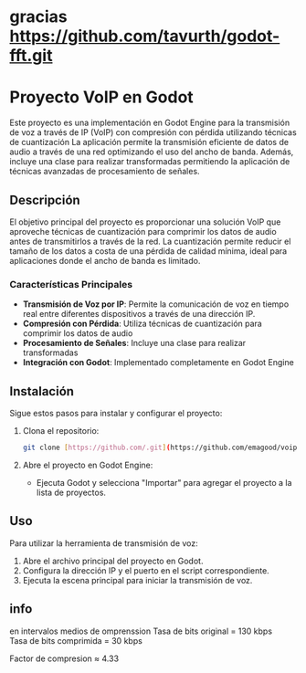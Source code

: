 # gracias https://github.com/tavurth/godot-fft.git


# Proyecto VoIP en Godot

Este proyecto es una implementación en Godot Engine para la transmisión de voz a través de IP (VoIP) 
con compresión con pérdida utilizando técnicas de cuantización
La aplicación permite la transmisión eficiente de datos de audio a través de una red
optimizando el uso del ancho de banda. Además, incluye una clase para realizar transformadas
permitiendo la aplicación de técnicas avanzadas de procesamiento de señales.

## Descripción

El objetivo principal del proyecto es proporcionar una solución VoIP que aproveche técnicas de cuantización para comprimir los datos de audio antes de transmitirlos a través de la red.
La cuantización permite reducir el tamaño de los datos a costa de una pérdida de calidad mínima, ideal para aplicaciones donde el ancho de banda es limitado.

### Características Principales

- **Transmisión de Voz por IP**: Permite la comunicación de voz en tiempo real entre diferentes dispositivos a través de una dirección IP.
- **Compresión con Pérdida**: Utiliza técnicas de cuantización para comprimir los datos de audio
- **Procesamiento de Señales**: Incluye una clase para realizar transformadas
- **Integración con Godot**: Implementado completamente en Godot Engine

  
## Instalación

Sigue estos pasos para instalar y configurar el proyecto:

1. Clona el repositorio:
    ```bash
    git clone [https://github.com/.git](https://github.com/emagood/voip-2d.git]
    ```



2. Abre el proyecto en Godot Engine:
    - Ejecuta Godot y selecciona "Importar" para agregar el proyecto a la lista de proyectos.

## Uso

Para utilizar la herramienta de transmisión de voz:

1. Abre el archivo principal del proyecto en Godot.
2. Configura la dirección IP y el puerto en el script correspondiente.
3. Ejecuta la escena principal para iniciar la transmisión de voz.

## info 
en intervalos medios de omprenssion 
Tasa de bits original = 130 kbps
Tasa de bits comprimida = 30 kbps

Factor de compresion ≈ 4.33
